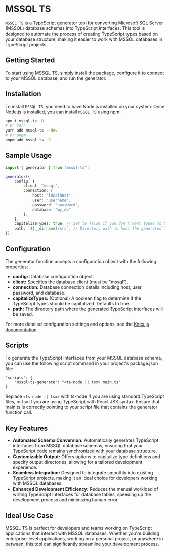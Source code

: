 # MSSQL TS

`MSSQL TS` is a TypeScript generator tool for converting Microsoft SQL Server (MSSQL) database schemas into TypeScript interfaces. This tool is designed to automate the process of creating TypeScript types based on your database structure, making it easier to work with MSSQL databases in TypeScript projects.

## Getting Started

To start using MSSQL TS, simply install the package, configure it to connect to your MSSQL database, and run the generator.

## Installation

To install `MSSQL TS`, you need to have Node.js installed on your system. Once Node.js is installed, you can install `MSSQL TS` using npm:

```bash
npm i mssql-ts -D
# Or Yarn
yarn add mssql-ts --dev
# Or pnpm
pnpm add mssql-ts -D
```

## Sample Usage

```ts
import { generator } from "mssql-ts";

generator({
    config: {
        client: "mssql",
        connection: {
            host: "localhost",
            user: "username",
            password: "password",
            database: "my_db"
        },
    },
    capitalizeTypes: true, // Set to false if you don't want types to be capitalized
    path: `${__dirname}/src`, // Directory path to host the generated TypeScript interfaces
});
```
## Configuration

The generator function accepts a configuration object with the following properties:

- **config:** Database configuration object.
- **client:** Specifies the database client (must be "mssql").
- **connection:** Database connection details including host, user, password, and database.
- **capitalizeTypes:** (Optional) A boolean flag to determine if the TypeScript types should be capitalized. Defaults to true.
- **path:** The directory path where the generated TypeScript interfaces will be saved.

For more detailed configuration settings and options, see the [Knex.js documentation](https://knexjs.org/guide/).

## Scripts

To generate the TypeScript interfaces from your MSSQL database schema, you can use the following script command in your project's package.json file:

```
"scripts": {
    "mssql-ts-generate": "<ts-node || tsx> main.ts"
}
```

Replace `<ts-node || tsx>` with ts-node if you are using standard TypeScript files, or tsx if you are using TypeScript with React JSX syntax. Ensure that main.ts is correctly pointing to your script file that contains the generator function call.

## Key Features

- **Automated Schema Conversion:** Automatically generates TypeScript interfaces from MSSQL database schemas, ensuring that your TypeScript code remains synchronized with your database structure.
- **Customizable Output:** Offers options to capitalize type definitions and specify output directories, allowing for a tailored development experience.
- **Seamless Integration:** Designed to integrate smoothly into existing TypeScript projects, making it an ideal choice for developers working with MSSQL databases.
- **Enhanced Development Efficiency:** Reduces the manual workload of writing TypeScript interfaces for database tables, speeding up the development process and minimizing human error.

## Ideal Use Case

MSSQL TS is perfect for developers and teams working on TypeScript applications that interact with MSSQL databases. Whether you're building enterprise-level applications, working on a personal project, or anywhere in between, this tool can significantly streamline your development process.

